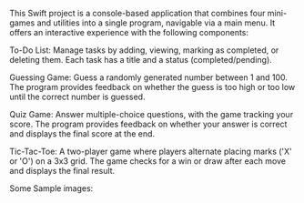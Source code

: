 This Swift project is a console-based application that combines four mini-games and utilities into a single program, navigable via a main menu. It offers an interactive experience with the following components:

To-Do List: Manage tasks by adding, viewing, marking as completed, or deleting them. Each task has a title and a status (completed/pending).

Guessing Game: Guess a randomly generated number between 1 and 100. The program provides feedback on whether the guess is too high or too low until the correct number is guessed.

Quiz Game: Answer multiple-choice questions, with the game tracking your score. The program provides feedback on whether your answer is correct and displays the final score at the end.

Tic-Tac-Toe: A two-player game where players alternate placing marks ('X' or 'O') on a 3x3 grid. The game checks for a win or draw after each move and displays the final result.

Some Sample images:



